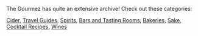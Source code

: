 The Gourmez has quite an extensive archive! Check out these categories:

[Cider](./categories/cider/),
[Travel Guides](/categories/travelguides/),
[Spirits](/categories/spirits/),
[Bars and Tasting Rooms](/categories/barsandtastingrooms/),
[Bakeries](/categories/bakeries/),
[Sake](/categories/sake/),
[Cocktail Recipes](/categories/cocktailrecipes/),
[Wines](/categories/wine/)
